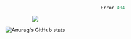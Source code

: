 
  
```python
                                                            Error 404   :(
```

<p align="center">
  <a href="https://skillicons.dev">
    <img src="https://skillicons.dev/icons?i=py,ts,rust,java" />
  </a>
</p>

<div style="text-align: center;">

  ![Anurag's GitHub stats](https://github-readme-stats.vercel.app/api?username=Kernel-rb&show_icons=true&theme=tokyonight)

</div>
